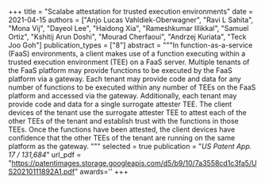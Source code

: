 +++
title = "Scalabe attestation for trusted execution environments"
date = 2021-04-15
authors = ["Anjo Lucas Vahldiek-Oberwagner", "Ravi L Sahita", "Mona Vij", "Dayeol Lee", "Haidong Xia", "Rameshkumar Illikkal", "Samuel Ortiz", "Kshitij Arun Doshi", "Mourad Cherfaoui", "Andrzej Kuriata", "Teck Joo Goh"]
publication_types = ["8"]
abstract = """In function-as-a-service (FaaS) environments, a client makes use of a function executing within a trusted execution environment (TEE) on a FaaS server. Multiple tenants of the FaaS platform may provide functions to be executed by the FaaS platform via a gateway. Each tenant may provide code and data for any number of functions to be executed within any number of TEEs on the FaaS platform and accessed via the gateway. Additionally, each tenant may provide code and data for a single surrogate attester TEE. The client devices of the tenant use the surrogate attester TEE to attest each of the other TEEs of the tenant and establish trust with the functions in those TEEs. Once the functions have been attested, the client devices have confidence that the other TEEs of the tenant are running on the same platform as the gateway. """
selected = true
publication = "*US Patent App. 17 / 131,684*"
url_pdf = "https://patentimages.storage.googleapis.com/d5/b9/10/7a3558cd1c3fa5/US20210111892A1.pdf"
awards=''
+++

